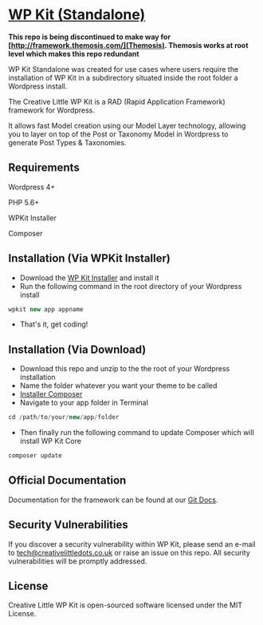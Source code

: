 # [WP Kit (Standalone)](http://creativelittle.uk/wpkit)

**This repo is being discontinued to make way for [http://framework.themosis.com/](Themosis). Themosis works at root level which makes this repo redundant** 

WP Kit Standalone was created for use cases where users require the installation of WP Kit in a subdirectory situated inside the root folder a Wordpress install.

The Creative Little WP Kit is a RAD (Rapid Application Framework) framework for Wordpress.

It allows fast Model creation using our Model Layer technology, allowing you to layer on top of the Post or Taxonomy Model in Wordpress to generate Post Types & Taxonomies.

## Requirements

Wordpress 4+

PHP 5.6+

WPKit Installer

Composer

## Installation (Via WPKit Installer)

  * Download the [WP Kit Installer](https://github.com/creativelittledots/WP-Kit-Installer) and install it
  * Run the following command in the root directory of your Wordpress install
  
  ```php
  wpkit new app appname
  ```
  
  * That's it, get coding!
  
## Installation (Via Download)

  * Download this repo and unzip to the the root of your Wordpress installation
  * Name the folder whatever you want your theme to be called  
  * [Installer Composer](https://getcomposer.org/download/)
  * Navigate to your app folder in Terminal
  
  ```php
  cd /path/to/your/new/app/folder
  ```
  
  * Then finally run the following command to update Composer which will install WP Kit Core
  
  ```php
  composer update
  ```

## Official Documentation

Documentation for the framework can be found at our [Git Docs](http://creativelittledots.github.io/WP-Kit/).

## Security Vulnerabilities

If you discover a security vulnerability within WP Kit, please send an e-mail to tech@creativelittledots.co.uk or raise an issue on this repo. All security vulnerabilities will be promptly addressed.

## License

Creative Little WP Kit is open-sourced software licensed under the MIT License.